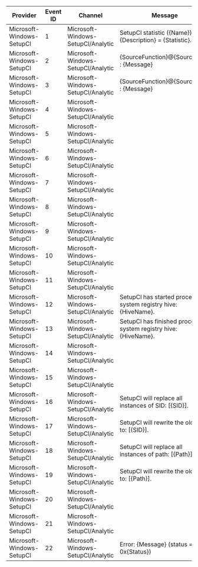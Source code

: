 Provider                   |  Event ID  |  Channel                             |  Message
---------------------------|------------|--------------------------------------|-------------------------------------------------------------------
Microsoft-Windows-SetupCl  |  1         |  Microsoft-Windows-SetupCl/Analytic  |  SetupCl statistic ({Name}): {Description} = {Statistic}.
Microsoft-Windows-SetupCl  |  2         |  Microsoft-Windows-SetupCl/Analytic  |  {SourceFunction}@{SourceLine} : {Message}
Microsoft-Windows-SetupCl  |  3         |  Microsoft-Windows-SetupCl/Analytic  |  {SourceFunction}@{SourceLine} : {Message}
Microsoft-Windows-SetupCl  |  4         |  Microsoft-Windows-SetupCl/Analytic  |
Microsoft-Windows-SetupCl  |  5         |  Microsoft-Windows-SetupCl/Analytic  |
Microsoft-Windows-SetupCl  |  6         |  Microsoft-Windows-SetupCl/Analytic  |
Microsoft-Windows-SetupCl  |  7         |  Microsoft-Windows-SetupCl/Analytic  |
Microsoft-Windows-SetupCl  |  8         |  Microsoft-Windows-SetupCl/Analytic  |
Microsoft-Windows-SetupCl  |  9         |  Microsoft-Windows-SetupCl/Analytic  |
Microsoft-Windows-SetupCl  |  10        |  Microsoft-Windows-SetupCl/Analytic  |
Microsoft-Windows-SetupCl  |  11        |  Microsoft-Windows-SetupCl/Analytic  |
Microsoft-Windows-SetupCl  |  12        |  Microsoft-Windows-SetupCl/Analytic  |  SetupCl has started processing system registry hive: {HiveName}.
Microsoft-Windows-SetupCl  |  13        |  Microsoft-Windows-SetupCl/Analytic  |  SetupCl has finished processing system registry hive: {HiveName}.
Microsoft-Windows-SetupCl  |  14        |  Microsoft-Windows-SetupCl/Analytic  |
Microsoft-Windows-SetupCl  |  15        |  Microsoft-Windows-SetupCl/Analytic  |
Microsoft-Windows-SetupCl  |  16        |  Microsoft-Windows-SetupCl/Analytic  |  SetupCl will replace all instances of SID: [{SID}].
Microsoft-Windows-SetupCl  |  17        |  Microsoft-Windows-SetupCl/Analytic  |  SetupCl will rewrite the old SID to: [{SID}].
Microsoft-Windows-SetupCl  |  18        |  Microsoft-Windows-SetupCl/Analytic  |  SetupCl will replace all instances of path: [{Path}].
Microsoft-Windows-SetupCl  |  19        |  Microsoft-Windows-SetupCl/Analytic  |  SetupCl will rewrite the old path to: [{Path}].
Microsoft-Windows-SetupCl  |  20        |  Microsoft-Windows-SetupCl/Analytic  |
Microsoft-Windows-SetupCl  |  21        |  Microsoft-Windows-SetupCl/Analytic  |
Microsoft-Windows-SetupCl  |  22        |  Microsoft-Windows-SetupCl/Analytic  |  Error: {Message} (status = 0x{Status})